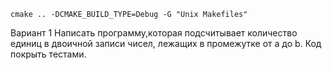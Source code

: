 ```
cmake .. -DCMAKE_BUILD_TYPE=Debug -G "Unix Makefiles" 
```
Вариант 1
Написать программу,которая подсчитывает количество единиц в двоичной записи чисел, лежащих в промежутке от a до b. Код покрыть тестами.